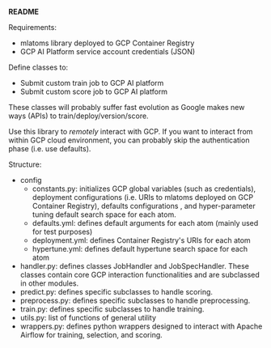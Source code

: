 **README**

Requirements:
- mlatoms library deployed to GCP Container Registry
- GCP AI Platform service account credentials (JSON)

Define classes to:
- Submit custom train job to GCP AI platform
- Submit custom score job to GCP AI platform

These classes will probably suffer fast evolution as Google 
makes new ways (APIs) to train/deploy/version/score.

Use this library to *remotely* interact with GCP. If you want to interact from within GCP 
cloud environment, you can probably skip the authentication phase (i.e. use defaults).

Structure:
- config
    - constants.py: initializes GCP global variables (such as credentials), deployment 
    configurations (i.e. URIs to mlatoms deployed on GCP Container Registry), defaults configurations
    , and hyper-parameter tuning default search space for each atom.
    - defaults.yml: defines default arguments for each atom (mainly used for test purposes)
    - deployment.yml: defines Container Registry's URIs for each atom
    - hypertune.yml: defines default hypertune search space for each atom
- handler.py: defines classes JobHandler and JobSpecHandler. These classes contain core GCP interaction 
functionalities and are subclassed in other modules.
- predict.py: defines specific subclasses to handle scoring.
- preprocess.py: defines specific subclasses to handle preprocessing.
- train.py: defines specific subclasses to handle training.
- utils.py: list of functions of general utility
- wrappers.py: defines python wrappers designed to interact with Apache Airflow 
for training, selection, and scoring.